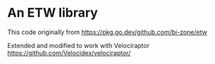 # An ETW library

This code originally from https://pkg.go.dev/github.com/bi-zone/etw

Extended and modified to work with Velociraptor https://github.com/Velocidex/velociraptor/
